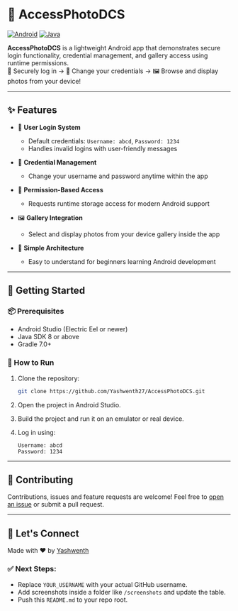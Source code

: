 # 📱 AccessPhotoDCS

[![Android](https://img.shields.io/badge/platform-Android-blue?logo=android)](https://developer.android.com/)
[![Java](https://img.shields.io/badge/language-Java-orange?logo=java)](https://www.java.com/)

**AccessPhotoDCS** is a lightweight Android app that demonstrates secure login functionality, credential management, and gallery access using runtime permissions.  
🔐 Securely log in → 🔄 Change your credentials → 🖼️ Browse and display photos from your device!

---

## ✨ Features

- 🔐 **User Login System**
  - Default credentials: `Username: abcd`, `Password: 1234`
  - Handles invalid logins with user-friendly messages

- 🔄 **Credential Management**
  - Change your username and password anytime within the app

- 📂 **Permission-Based Access**
  - Requests runtime storage access for modern Android support

- 🖼️ **Gallery Integration**
  - Select and display photos from your device gallery inside the app

- 🧠 **Simple Architecture**
  - Easy to understand for beginners learning Android development

---

## 🏁 Getting Started

### 📦 Prerequisites

- Android Studio (Electric Eel or newer)
- Java SDK 8 or above
- Gradle 7.0+

### 🚀 How to Run

1. Clone the repository:
   ```bash
   git clone https://github.com/Yashwenth27/AccessPhotoDCS.git
    ```

2. Open the project in Android Studio.
3. Build the project and run it on an emulator or real device.
4. Log in using:

   ```
   Username: abcd
   Password: 1234
   ```

---

## 🤝 Contributing

Contributions, issues and feature requests are welcome!
Feel free to [open an issue](https://github.com/Yashwenth27/AccessPhotoDCS/issues) or submit a pull request.

---

## 💬 Let's Connect

Made with ❤️ by [Yashwenth](mailto:126003302@sastra.ac.in)


### ✅ Next Steps:
- Replace `YOUR_USERNAME` with your actual GitHub username.
- Add screenshots inside a folder like `/screenshots` and update the table.
- Push this `README.md` to your repo root.
